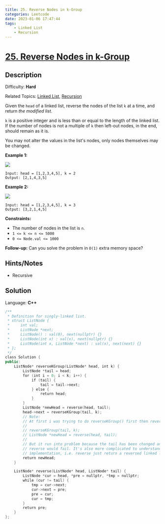 ```yaml
---
title: 25. Reverse Nodes in k-Group
categories: Leetcode
date: 2023-01-06 17:47:44
tags:
    - Linked List
    - Recursion
---
```


# [25\. Reverse Nodes in k-Group](https://leetcode.com/problems/reverse-nodes-in-k-group/)

## Description

Difficulty: **Hard**

Related Topics: [Linked List](https://leetcode.com/tag/linked-list/), [Recursion](https://leetcode.com/tag/recursion/)

Given the `head` of a linked list, reverse the nodes of the list `k` at a time, and return _the modified list_.

`k` is a positive integer and is less than or equal to the length of the linked list. If the number of nodes is not a multiple of `k` then left-out nodes, in the end, should remain as it is.

You may not alter the values in the list's nodes, only nodes themselves may be changed.

**Example 1:**

![](https://assets.leetcode.com/uploads/2020/10/03/reverse_ex1.jpg)

```text
Input: head = [1,2,3,4,5], k = 2
Output: [2,1,4,3,5]
```

**Example 2:**

![](https://assets.leetcode.com/uploads/2020/10/03/reverse_ex2.jpg)

```text
Input: head = [1,2,3,4,5], k = 3
Output: [3,2,1,4,5]
```

**Constraints:**

* The number of nodes in the list is `n`.
* `1 <= k <= n <= 5000`
* `0 <= Node.val <= 1000`

**Follow-up:** Can you solve the problem in `O(1)` extra memory space?

## Hints/Notes

* Recursive

## Solution

Language: **C++**

```C++
/**
 * Definition for singly-linked list.
 * struct ListNode {
 *     int val;
 *     ListNode *next;
 *     ListNode() : val(0), next(nullptr) {}
 *     ListNode(int x) : val(x), next(nullptr) {}
 *     ListNode(int x, ListNode *next) : val(x), next(next) {}
 * };
 */
class Solution {
public:
    ListNode* reverseKGroup(ListNode* head, int k) {
        ListNode *tail = head;
        for (int i = 0; i < k; i++) {
            if (tail) {
                tail = tail->next;
            } else {
                return head;
            }
        }
        ListNode *newHead = reverse(head, tail);
        head->next = reverseKGroup(tail, k);
        // Note:
        // At first i was trying to do reverseKGroup() first then reverse(), i.e
        //
        // reverseKGroup(tail, k);
        // ListNode *newHead = reverse(head, tail);
        //
        // But it run into problem because the tail has been changed and the afterwards
        // reverse would fail. It's also more complicated to understand than the current
        // implementation, i.e. reverse just return a reversed linked list ending with nullptr
        return newHead;
    }

    ListNode* reverse(ListNode* head, ListNode* tail) {
        ListNode *cur = head, *pre = nullptr, *tmp = nullptr;
        while (cur != tail) {
            tmp = cur->next;
            cur->next = pre;
            pre = cur;
            cur = tmp;
        }
        return pre;
    }
};
```
